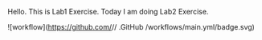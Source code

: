 Hello. This is Lab1 Exercise.
Today I am doing Lab2 Exercise.

![workflow](https://github.com/<Thinzar-Phyo-Wai>/<sem>/ .GitHub /workflows/main.yml/badge.svg)
